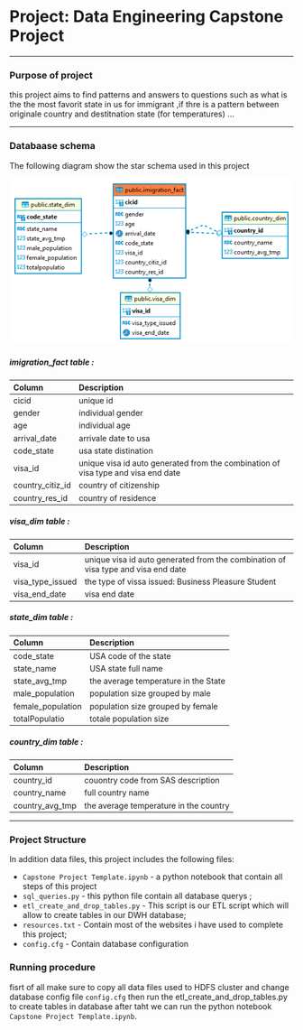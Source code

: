 # Project: Data Engineering Capstone Project


------------------------------------------
### Purpose of project

this project aims to find patterns and answers to questions such as what is the the most favorit state in us for immigrant ,if thre is a pattern between originale country and destitnation state (for temperatures) ...

--------------------------------------------
### Databaase schema
The following diagram show the star schema used in this project


   <img src="./diag.png" width="600">


##### imigration_fact table : 

| Column | Description |
| :- | :- |
| cicid | unique id|
| gender | individual gender |
| age | individual age |
| arrival_date | arrivale date to usa |
| code_state | usa state distination |
| visa_id | unique visa id auto generated from the combination of visa type and visa end date |
| country_citiz_id | country of citizenship |
| country_res_id | country of residence |

##### visa_dim table :

| Column | Description |
| :- | :- |
| visa_id | unique visa id auto generated from the combination of visa type and visa end date |
| visa_type_issued | the type of vissa issued: Business Pleasure Student|
| visa_end_date | visa end date |
 
##### state_dim table : 

| Column | Description |
| :- | :- |
| code_state | USA code of the state  |
| state_name | USA state full name  |
| state_avg_tmp | the average temperature in the State |
| male_population | population size grouped by male  |
| female_population | population size grouped by female   |
| totalPopulatio | totale population size |

##### country_dim table : 

| Column | Description |
| :- | :- |
| country_id | couontry code from SAS description |
| country_name | full country name  |
| country_avg_tmp |  the average temperature in the country  |

--------------------------------------------
### Project Structure 
In addition data files, this project includes the following files:
+ `Capstone Project Template.ipynb` - a python notebook that contain all steps of this project
+ `sql_queries.py` - this python file contain all database querys ;
+ `etl_create_and_drop_tables.py` - This script is our ETL script which will allow to create tables in our DWH database;
+ `resources.txt` - Contain most of the websites i have used to complete this project;
+ `config.cfg` - Contain database configuration 


### Running procedure

fisrt of all make sure to copy all data files used to HDFS cluster and change database config file `config.cfg` then run the  etl_create_and_drop_tables.py to create tables in database after taht we can run the python notebook `Capstone Project Template.ipynb`.






